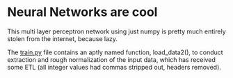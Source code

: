 # Neural Networks are cool

This multi layer perceptron network using just numpy is pretty much entirely stolen from the internet, because lazy. 

The [train.py](train.py) file contains an aptly named function, load_data2(), to conduct extraction and rough normalization of the input data, which has received some ETL (all integer values had commas stripped out, headers removed).